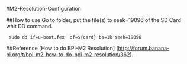#M2-Resolution-Configuration

##How to use 
Go to folder, put the file(s) to seek=19096 of the SD Card whit DD command.



	 sudo dd if=u-boot.fex 	of=${card} bs=1k seek=19096

##Reference 
[How to do BPI-M2 Resolution] (http://forum.banana-pi.org/t/bpi-m2-how-to-do-bpi-m2-resolution/362).

